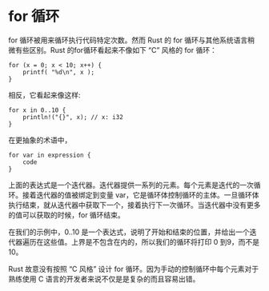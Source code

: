 # for 循环 

for 循环被用来循环执行代码特定次数。然而 Rust 的 for 循环与其他系统语言稍微有些区别。Rust 的for循环看起来不像如下 “C” 风格的 for 循环：

```
for (x = 0; x < 10; x++) {
    printf( "%d\n", x );
}
```

相反，它看起来像这样:

```
for x in 0..10 {
    println!("{}", x); // x: i32
}
```

在更抽象的术语中，

```
for var in expression {
    code
}
```

上面的表达式是一个迭代器。迭代器提供一系列的元素。每个元素是迭代的一次循环。接着迭代器的值被绑定到变量 var，它是循环体控制循环的主体。一旦循环体执行结束，就从迭代器中获取下一个，接着执行下一次循环。当迭代器中没有更多的值可以获取的时候，for 循环结束。

在我们的示例中，0..10 是一个表达式，说明了开始和结束的位置，并给出一个迭代器遍历在这些值。上界是不包含在内的，所以我们的循环将打印 0 到9，而不是10。

Rust 故意没有按照 “C 风格” 设计 for 循环。因为手动的控制循环中每个元素对于熟练使用 C 语言的开发者来说不仅是是复杂的而且容易出错。
